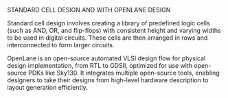 STANDARD CELL DESIGN AND WITH OPENLANE DESIGN


Standard cell design involves creating a library of predefined logic cells (such as AND, OR, and flip-flops) with consistent height and varying widths to be used in digital circuits. These cells are then arranged in rows and interconnected to form larger circuits.

OpenLane is an open-source automated VLSI design flow for physical design implementation, from RTL to GDSII, optimized for use with open-source PDKs like Sky130.  It integrates multiple open-source tools, enabling designers to take their designs from high-level hardware description to layout generation efficiently.
